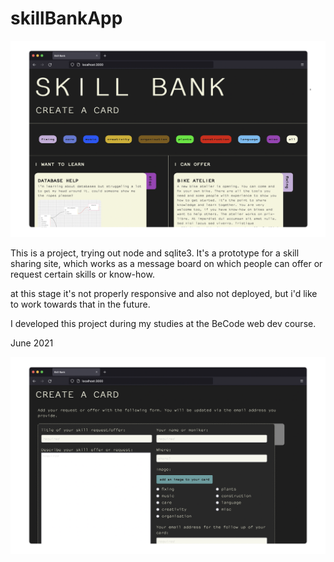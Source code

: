 # skillBankApp

![alt text](skillbank1.png)

This is a project, trying out node and sqlite3. 
It's a prototype for a skill sharing site, which works as a message board on which people can offer or request certain skills or know-how. 

at this stage it's not properly responsive and also not deployed, but i'd like to work towards that in the future.

I developed this project during my studies at the BeCode web dev course.

June 2021


![alt text](skillbank2.png)
